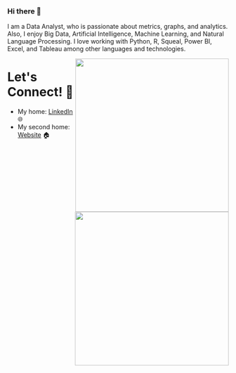 ### Hi there 👋

I am a Data Analyst, who is passionate about metrics, 
graphs, and analytics.
Also, I enjoy Big Data, Artificial 
Intelligence, Machine Learning, and 
Natural Language Processing.
I love working with Python, R, Squeal,
Power BI, Excel, and Tableau among other 
languages and technologies.

<a href="https://github.com/NurcanCetinbas/NurcanCetinbas/blob/d04b83cf2422e9efe8eff0f6340ee48fe13078aa/Screen%20Shot%202023-01-05%20at%203.58.07%20PM.png"><img align="right" width="349" height="auto" src=""></a>

# Let's Connect! 🤝

<img src ="https://github.com/NurcanCetinbas/NurcanCetinbas/blob/d04b83cf2422e9efe8eff0f6340ee48fe13078aa/Screen%20Shot%202023-01-05%20at%203.58.07%20PM.png" width="350" height="auto" align="right">

- My home: <a href="https://www.linkedin.com/in/nurcan-cetinbas-28790984/">LinkedIn</a> 🌐
- My second home: <a href="https://github.com/NurcanCetinbas">Website</a>  🏠 

